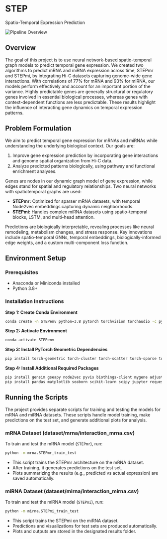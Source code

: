 # STEP
Spatio-Temporal Expression Prediction

![Pipeline Overview](pipeline_overview_STEPmi_STEPmr.png)

## Overview
The goal of this project is to use neural network-based spatio-temporal graph models to predict temporal gene expression. We created two algorithms to predict mRNA and miRNA expression across time, STEPmr and STEPmi, by integrating Hi-C datasets capturing genome-wide gene interactions. With correlations of 77% for mRNA and 93% for miRNA, our models perform effectively and account for an important portion of the variance. Highly predictable genes are generally structural or regulatory genes involved in essential biological processes, whereas genes with context-dependent functions are less predictable. These results highlight the influence of interacting gene dynamics on temporal expression patterns.

## Problem Formulation
We aim to predict temporal gene expression for mRNAs and miRNAs while understanding the underlying biological context. Our goals are:
1. Improve gene expression prediction by incorporating gene interactions and genome spatial organization from Hi-C data.
2. Analyze predicted patterns biologically, using pathway and functional enrichment analyses.

Genes are nodes in our dynamic graph model of gene expression, while edges stand for spatial and regulatory relationships. Two neural networks with spatiotemporal graphs are used:
- **STEPmr:** Optimized for sparser mRNA datasets, with temporal Node2vec embeddings capturing dynamic neighborhoods.  
- **STEPmi:** Handles complex miRNA datasets using spatio-temporal blocks, LSTM, and multi-head attention.  

Predictions are biologically interpretable, revealing processes like neural remodeling, metabolism changes, and stress response. Key innovations include spatio-temporal GNNs, temporal embeddings, biologically-informed edge weights, and a custom multi-component loss function.

## Environment Setup

### Prerequisites
- Anaconda or Miniconda installed
- Python 3.8+

### Installation Instructions
**Step 1: Create Conda Environment**
```bash
conda create -n STEPenv python=3.8 pytorch torchvision torchaudio -c pytorch -c conda-forge
```

**Step 2: Activate Environment**
```bash
conda activate STEPenv
```

**Step 3: Install PyTorch Geometric Dependencies**
```bash
pip install torch-geometric torch-cluster torch-scatter torch-sparse torch-spline-conv
```

**Step 4: Install Additional Required Packages**
```bash
pip install gensim gseapy node2vec pyvis biothings-client mygene adjustText openpyxl
pip install pandas matplotlib seaborn scikit-learn scipy jupyter requests pyyaml tqdm
```

## Running the Scripts
The project provides separate scripts for training and testing the models for mRNA and miRNA datasets. These scripts handle model training, make predictions on the test set, and generate additional plots for analysis.

### mRNA Dataset (dataset/mrna/interaction_mrna.csv)

To train and test the mRNA model (`STEPmr`), run:

```bash
python -m mrna.STEPmr_train_test
```

- This script trains the STEPmr architecture on the mRNA dataset.
- After training, it generates predictions on the test set.
- Plots summarizing the results (e.g., predicted vs actual expression) are saved automatically.

### miRNA Dataset (dataset/mirna/interaction_mirna.csv)

To train and test the miRNA model (`STEPmi`), run:

```bash
python -m mirna.STEPmi_train_test
```
- This script trains the STEPmi on the miRNA dataset.
- Predictions and visualizations for test sets are produced automatically.
- Plots and outputs are stored in the designated results folder.




